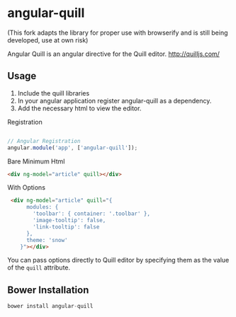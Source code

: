 angular-quill
================

(This fork adapts the library for proper use with browserify and is still being developed, use at own risk)

Angular Quill is an angular directive for the Quill editor.  http://quilljs.com/


Usage
--------------

1. Include the quill libraries
2. In your angular application register angular-quill as a dependency.
3. Add the necessary html to view the editor.

Registration

```js

// Angular Registration
angular.module('app', ['angular-quill']);

```

Bare Minimum Html
```html
<div ng-model="article" quill></div>
```

With Options
```html
 <div ng-model="article" quill="{
      modules: {
        'toolbar': { container: '.toolbar' },
        'image-tooltip': false,
        'link-tooltip': false
      },
      theme: 'snow'
    }"></div>
```

You can pass options directly to Quill editor by specifying them as the value of the `quill` attribute.


Bower Installation
--------------
```js
bower install angular-quill
```
